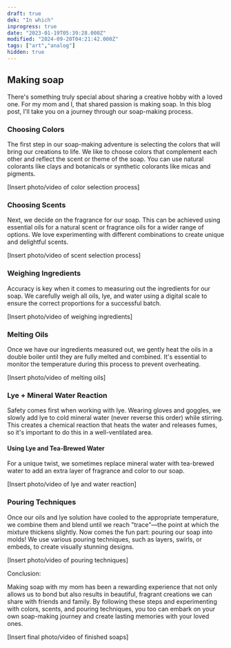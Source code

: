 ```yaml
---
draft: true
dek: "In which"
inprogress: true
date: "2023-01-19T05:39:28.000Z"
modified: "2024-09-20T04:21:42.000Z"
tags: ["art","analog"]
hidden: true
---
```

## Making soap

There's something truly special about sharing a creative hobby with a loved one. For my mom and I, that shared passion is making soap. In this blog post, I'll take you on a journey through our soap-making process.

### Choosing Colors

The first step in our soap-making adventure is selecting the colors that will bring our creations to life. We like to choose colors that complement each other and reflect the scent or theme of the soap. You can use natural colorants like clays and botanicals or synthetic colorants like micas and pigments.

[Insert photo/video of color selection process]

### Choosing Scents

Next, we decide on the fragrance for our soap. This can be achieved using essential oils for a natural scent or fragrance oils for a wider range of options. We love experimenting with different combinations to create unique and delightful scents.

[Insert photo/video of scent selection process]

### Weighing Ingredients

Accuracy is key when it comes to measuring out the ingredients for our soap. We carefully weigh all oils, lye, and water using a digital scale to ensure the correct proportions for a successful batch.

[Insert photo/video of weighing ingredients]

### Melting Oils

Once we have our ingredients measured out, we gently heat the oils in a double boiler until they are fully melted and combined. It's essential to monitor the temperature during this process to prevent overheating.

[Insert photo/video of melting oils]

### Lye + Mineral Water Reaction

Safety comes first when working with lye. Wearing gloves and goggles, we slowly add lye to cold mineral water (never reverse this order) while stirring. This creates a chemical reaction that heats the water and releases fumes, so it's important to do this in a well-ventilated area.

#### Using Lye and Tea-Brewed Water

For a unique twist, we sometimes replace mineral water with tea-brewed water to add an extra layer of fragrance and color to our soap.

[Insert photo/video of lye and water reaction]

### Pouring Techniques

Once our oils and lye solution have cooled to the appropriate temperature, we combine them and blend until we reach "trace"—the point at which the mixture thickens slightly. Now comes the fun part: pouring our soap into molds! We use various pouring techniques, such as layers, swirls, or embeds, to create visually stunning designs.

[Insert photo/video of pouring techniques]

Conclusion:

Making soap with my mom has been a rewarding experience that not only allows us to bond but also results in beautiful, fragrant creations we can share with friends and family. By following these steps and experimenting with colors, scents, and pouring techniques, you too can embark on your own soap-making journey and create lasting memories with your loved ones.

[Insert final photo/video of finished soaps]
